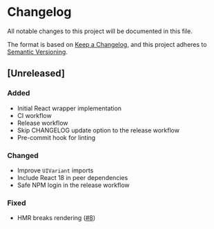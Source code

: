 # Changelog

All notable changes to this project will be documented in this file.

The format is based on [Keep a Changelog](https://keepachangelog.com/en/1.0.0),
and this project adheres to [Semantic Versioning](https://semver.org/spec/v2.0.0.html).

## [Unreleased]

### Added

- Initial React wrapper implementation
- CI workflow
- Release workflow
- Skip CHANGELOG update option to the release workflow
- Pre-commit hook for linting

### Changed

- Improve `UIVariant` imports
- Include React 18 in peer dependencies
- Safe NPM login in the release workflow

### Fixed

- HMR breaks rendering ([#8](https://github.com/bitmovin/bitmovin-player-react/pull/8))
